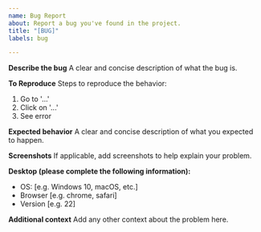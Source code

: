 ```yaml
---
name: Bug Report
about: Report a bug you've found in the project.
title: "[BUG]"
labels: bug

---
```


**Describe the bug**
A clear and concise description of what the bug is.

**To Reproduce**
Steps to reproduce the behavior:
1. Go to '...'
2. Click on '...'
3. See error

**Expected behavior**
A clear and concise description of what you expected to happen.

**Screenshots**
If applicable, add screenshots to help explain your problem.

**Desktop (please complete the following information):**
- OS: [e.g. Windows 10, macOS, etc.]
- Browser [e.g. chrome, safari]
- Version [e.g. 22]

**Additional context**
Add any other context about the problem here.
